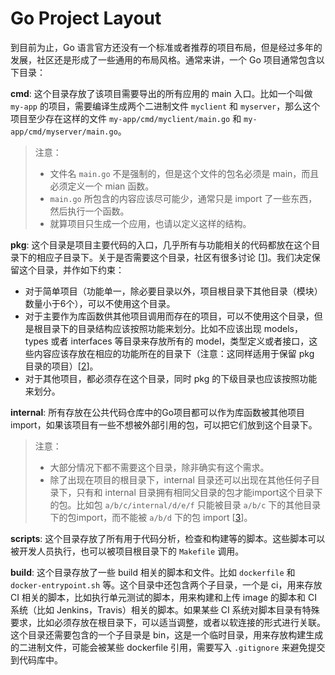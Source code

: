 # Go Project Layout

到目前为止，Go 语言官方还没有一个标准或者推荐的项目布局，但是经过多年的发展，社区还是形成了一些通用的布局风格。通常来讲，一个 Go 项目通常包含以下目录：

**cmd**: 这个目录存放了该项目需要导出的所有应用的 main 入口。比如一个叫做 `my-app` 的项目，需要编译生成两个二进制文件 `myclient` 和 `myserver`，那么这个项目至少存在这样的文件 `my-app/cmd/myclient/main.go` 和 `my-app/cmd/myserver/main.go`。

> 注意：
> - 文件名 `main.go` 不是强制的，但是这个文件的包名必须是 main，而且必须定义一个 mian 函数。
> - `main.go` 所包含的内容应该尽可能少，通常只是 import 了一些东西，然后执行一个函数。
> - 就算项目只生成一个应用，也请以定义这样的结构。

**pkg**: 这个目录是项目主要代码的入口，几乎所有与功能相关的代码都放在这个目录下的相应子目录下。关于是否需要这个目录，社区有很多讨论 [[1](https://github.com/golang-standards/project-layout/issues/10)]。我们决定保留这个目录，并作如下约束：
- 对于简单项目（功能单一，除必要目录以外，项目根目录下其他目录（模块）数量小于6个），可以不使用这个目录。
- 对于主要作为库函数供其他项目调用而存在的项目，可以不使用这个目录，但是根目录下的目录结构应该按照功能来划分。比如不应该出现 models，types 或者 interfaces 等目录来存放所有的 model，类型定义或者接口，这些内容应该存放在相应的功能所在的目录下（注意：这同样适用于保留 pkg 目录的项目）[[2](https://rakyll.org/style-packages/)]。
- 对于其他项目，都必须存在这个目录，同时 pkg 的下级目录也应该按照功能来划分。

**internal**: 所有存放在公共代码仓库中的Go项目都可以作为库函数被其他项目 import，如果该项目有一些不想被外部引用的包，可以把它们放到这个目录下。

> 注意：
> - 大部分情况下都不需要这个目录，除非确实有这个需求。
> - 除了出现在项目的根目录下，internal 目录还可以出现在其他任何子目录下，只有和 internal 目录拥有相同父目录的包才能import这个目录下的包。比如包 `a/b/c/internal/d/e/f` 只能被目录 `a/b/c` 下的其他目录下的包import，而不能被 `a/b/d` 下的包 import [[3](https://golang.org/doc/go1.4#internalpackages)]。

**scripts**: 这个目录存放了所有用于代码分析，检查和构建等的脚本。这些脚本可以被开发人员执行，也可以被项目根目录下的 `Makefile` 调用。

**build**: 这个目录存放了一些 build 相关的脚本和文件。比如 `dockerfile` 和 `docker-entrypoint.sh` 等。这个目录中还包含两个子目录，一个是 ci，用来存放 CI 相关的脚本，比如执行单元测试的脚本，用来构建和上传 image 的脚本和 CI 系统（比如 Jenkins，Travis）相关的脚本。如果某些 CI 系统对脚本目录有特殊要求，比如必须存放在根目录下，可以适当调整，或者以软连接的形式进行关联。这个目录还需要包含的一个子目录是 bin，这是一个临时目录，用来存放构建生成的二进制文件，可能会被某些 dockerfile 引用，需要写入 `.gitignore` 来避免提交到代码库中。
